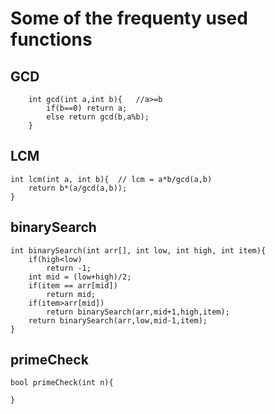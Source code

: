 # Some of the frequenty used functions

## GCD
		int gcd(int a,int b){	//a>=b
			if(b==0) return a;
			else return gcd(b,a%b);
		}

## LCM
	int lcm(int a, int b){	// lcm = a*b/gcd(a,b)
		return b*(a/gcd(a,b));
	}

## binarySearch
	int binarySearch(int arr[], int low, int high, int item){
		if(high<low) 
			return -1;
		int mid = (low+high)/2;
		if(item == arr[mid]) 
			return mid;
		if(item>arr[mid]) 
			return binarySearch(arr,mid+1,high,item);
		return binarySearch(arr,low,mid-1,item);
	}

## primeCheck
	bool primeCheck(int n){
		
	}
